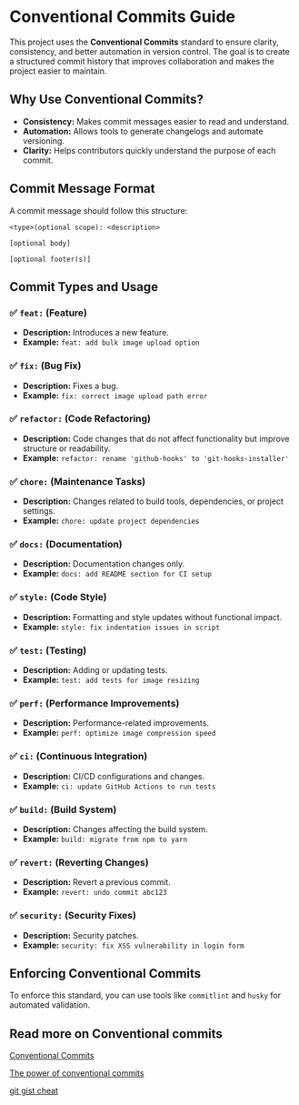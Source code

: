 # Conventional Commits Guide

This project uses the **Conventional Commits** standard to ensure clarity, consistency, and better automation in version control. The goal is to create a structured commit history that improves collaboration and makes the project easier to maintain.

## Why Use Conventional Commits?
- **Consistency:** Makes commit messages easier to read and understand.
- **Automation:** Allows tools to generate changelogs and automate versioning.
- **Clarity:** Helps contributors quickly understand the purpose of each commit.

## Commit Message Format
A commit message should follow this structure:

```plaintext
<type>(optional scope): <description>

[optional body]

[optional footer(s)]
```

## Commit Types and Usage

### ✅ `feat:` (Feature)
- **Description:** Introduces a new feature.
- **Example:** `feat: add bulk image upload option`

### ✅ `fix:` (Bug Fix)
- **Description:** Fixes a bug.
- **Example:** `fix: correct image upload path error`

### ✅ `refactor:` (Code Refactoring)
- **Description:** Code changes that do not affect functionality but improve structure or readability.
- **Example:** `refactor: rename 'github-hooks' to 'git-hooks-installer'`

### ✅ `chore:` (Maintenance Tasks)
- **Description:** Changes related to build tools, dependencies, or project settings.
- **Example:** `chore: update project dependencies`

### ✅ `docs:` (Documentation)
- **Description:** Documentation changes only.
- **Example:** `docs: add README section for CI setup`

### ✅ `style:` (Code Style)
- **Description:** Formatting and style updates without functional impact.
- **Example:** `style: fix indentation issues in script`

### ✅ `test:` (Testing)
- **Description:** Adding or updating tests.
- **Example:** `test: add tests for image resizing`

### ✅ `perf:` (Performance Improvements)
- **Description:** Performance-related improvements.
- **Example:** `perf: optimize image compression speed`

### ✅ `ci:` (Continuous Integration)
- **Description:** CI/CD configurations and changes.
- **Example:** `ci: update GitHub Actions to run tests`

### ✅ `build:` (Build System)
- **Description:** Changes affecting the build system.
- **Example:** `build: migrate from npm to yarn`

### ✅ `revert:` (Reverting Changes)
- **Description:** Revert a previous commit.
- **Example:** `revert: undo commit abc123`

### ✅ `security:` (Security Fixes)
- **Description:** Security patches.
- **Example:** `security: fix XSS vulnerability in login form`

## Enforcing Conventional Commits
To enforce this standard, you can use tools like `commitlint` and `husky` for automated validation.

## Read more on Conventional commits
[Conventional Commits][conventional-commits-main-site] 

[The power of conventional commits][the-powewr-of-conv-commits]

[git gist cheat][cheat-cheat]




[cheat-cheat]: https://gist.github.com/qoomon/5dfcdf8eec66a051ecd85625518cfd13
[conventional-commits-main-site]: https://www.conventionalcommits.org/
[the-powewr-of-conv-commits]: https://julien.ponge.org/blog/the-power-of-conventional-commits/
 